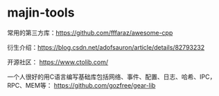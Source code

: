# majin-tools
常用的第三方库：https://github.com/fffaraz/awesome-cpp

  衍生介绍：https://blog.csdn.net/adofsauron/article/details/82793232
  
开源社区： https://www.ctolib.com/
  
  一个人很好的用C语言编写基础库包括网络、事件、配置、日志、哈希、IPC，RPC、MEM等： https://github.com/gozfree/gear-lib

